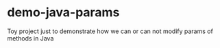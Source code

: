# demo-java-params
Toy project just to demonstrate how we can or can not modify params of methods in Java
